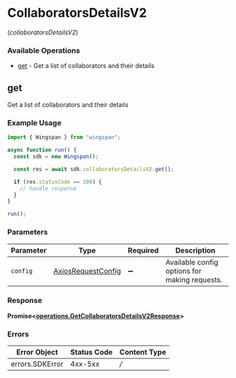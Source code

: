 # CollaboratorsDetailsV2
(*collaboratorsDetailsV2*)

### Available Operations

* [get](#get) - Get a list of collaborators and their details

## get

Get a list of collaborators and their details

### Example Usage

```typescript
import { Wingspan } from "wingspan";

async function run() {
  const sdk = new Wingspan();

  const res = await sdk.collaboratorsDetailsV2.get();

  if (res.statusCode == 200) {
    // handle response
  }
}

run();
```

### Parameters

| Parameter                                                    | Type                                                         | Required                                                     | Description                                                  |
| ------------------------------------------------------------ | ------------------------------------------------------------ | ------------------------------------------------------------ | ------------------------------------------------------------ |
| `config`                                                     | [AxiosRequestConfig](https://axios-http.com/docs/req_config) | :heavy_minus_sign:                                           | Available config options for making requests.                |


### Response

**Promise<[operations.GetCollaboratorsDetailsV2Response](../../sdk/models/operations/getcollaboratorsdetailsv2response.md)>**
### Errors

| Error Object    | Status Code     | Content Type    |
| --------------- | --------------- | --------------- |
| errors.SDKError | 4xx-5xx         | */*             |
